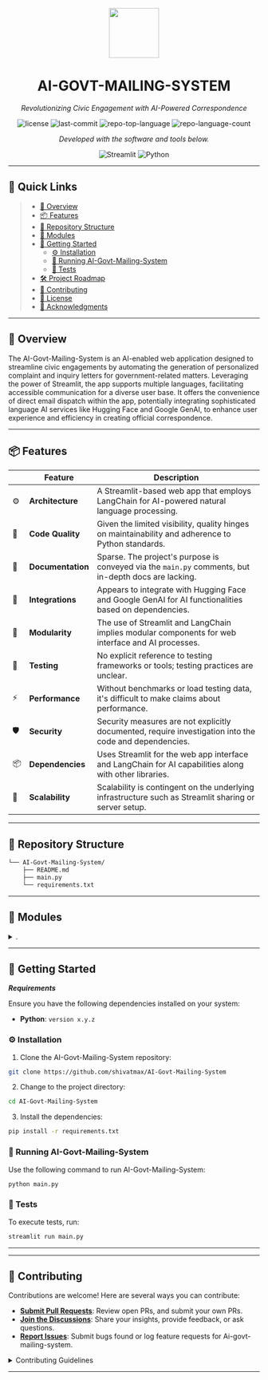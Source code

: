 <p align="center">
  <img src="https://img.icons8.com/?size=512&id=55494&format=png" width="100" />
</p>
<p align="center">
    <h1 align="center">AI-GOVT-MAILING-SYSTEM</h1>
</p>
<p align="center">
    <em>Revolutionizing Civic Engagement with AI-Powered Correspondence</em>
</p>
<p align="center">
	<img src="https://img.shields.io/github/license/shivatmax/AI-Govt-Mailing-System?style=flat&color=0080ff" alt="license">
	<img src="https://img.shields.io/github/last-commit/shivatmax/AI-Govt-Mailing-System?style=flat&logo=git&logoColor=white&color=0080ff" alt="last-commit">
	<img src="https://img.shields.io/github/languages/top/shivatmax/AI-Govt-Mailing-System?style=flat&color=0080ff" alt="repo-top-language">
	<img src="https://img.shields.io/github/languages/count/shivatmax/AI-Govt-Mailing-System?style=flat&color=0080ff" alt="repo-language-count">
<p>
<p align="center">
		<em>Developed with the software and tools below.</em>
</p>
<p align="center">
	<img src="https://img.shields.io/badge/Streamlit-FF4B4B.svg?style=flat&logo=Streamlit&logoColor=white" alt="Streamlit">
	<img src="https://img.shields.io/badge/Python-3776AB.svg?style=flat&logo=Python&logoColor=white" alt="Python">
</p>
<hr>

## 🔗 Quick Links

> - [📍 Overview](#-overview)
> - [📦 Features](#-features)
> - [📂 Repository Structure](#-repository-structure)
> - [🧩 Modules](#-modules)
> - [🚀 Getting Started](#-getting-started)
>   - [⚙️ Installation](#️-installation)
>   - [🤖 Running AI-Govt-Mailing-System](#-running-AI-Govt-Mailing-System)
>   - [🧪 Tests](#-tests)
> - [🛠 Project Roadmap](#-project-roadmap)
> - [🤝 Contributing](#-contributing)
> - [📄 License](#-license)
> - [👏 Acknowledgments](#-acknowledgments)

---

## 📍 Overview

The AI-Govt-Mailing-System is an AI-enabled web application designed to streamline civic engagements by automating the generation of personalized complaint and inquiry letters for government-related matters. Leveraging the power of Streamlit, the app supports multiple languages, facilitating accessible communication for a diverse user base. It offers the convenience of direct email dispatch within the app, potentially integrating sophisticated language AI services like Hugging Face and Google GenAI, to enhance user experience and efficiency in creating official correspondence.

---

## 📦 Features

|    | Feature            | Description                                                                                              |
|----|--------------------|----------------------------------------------------------------------------------------------------------|
| ⚙️  | **Architecture**   | A Streamlit-based web app that employs LangChain for AI-powered natural language processing.            |
| 🔩 | **Code Quality**   | Given the limited visibility, quality hinges on maintainability and adherence to Python standards.       |
| 📄 | **Documentation**  | Sparse. The project's purpose is conveyed via the `main.py` comments, but in-depth docs are lacking.    |
| 🔌 | **Integrations**   | Appears to integrate with Hugging Face and Google GenAI for AI functionalities based on dependencies.   |
| 🧩 | **Modularity**     | The use of Streamlit and LangChain implies modular components for web interface and AI processes.       |
| 🧪 | **Testing**        | No explicit reference to testing frameworks or tools; testing practices are unclear.                    |
| ⚡️ | **Performance**    | Without benchmarks or load testing data, it's difficult to make claims about performance.              |
| 🛡️ | **Security**       | Security measures are not explicitly documented, require investigation into the code and dependencies.  |
| 📦 | **Dependencies**   | Uses Streamlit for the web app interface and LangChain for AI capabilities along with other libraries. |
| 🚀 | **Scalability**    | Scalability is contingent on the underlying infrastructure such as Streamlit sharing or server setup.   |


---

## 📂 Repository Structure

```sh
└── AI-Govt-Mailing-System/
    ├── README.md
    ├── main.py
    └── requirements.txt
```

---

## 🧩 Modules

<details closed><summary>.</summary>

| File                                                                                                 | Summary                                                                                                                                                                                                                                                  |
| ---                                                                                                  | ---                                                                                                                                                                                                                                                      |
| [main.py](https://github.com/shivatmax/AI-Govt-Mailing-System/blob/master/main.py)                   | This code defines an AI-powered letter generation web app that automates creating personalized complaint or inquiry letters, with multi-language support and a feature to send emails within a Streamlit interface.                                      |
| [requirements.txt](https://github.com/shivatmax/AI-Govt-Mailing-System/blob/master/requirements.txt) | The `requirements.txt` file specifies dependencies for an AI-powered government mailing system, indicating a web app utilizing Streamlit and various LangChain AI functionalities, potentially including integration with Hugging Face and Google GenAI. |

</details>

---

## 🚀 Getting Started

***Requirements***

Ensure you have the following dependencies installed on your system:

* **Python**: `version x.y.z`

### ⚙️ Installation

1. Clone the AI-Govt-Mailing-System repository:

```sh
git clone https://github.com/shivatmax/AI-Govt-Mailing-System
```

2. Change to the project directory:

```sh
cd AI-Govt-Mailing-System
```

3. Install the dependencies:

```sh
pip install -r requirements.txt
```

### 🤖 Running AI-Govt-Mailing-System

Use the following command to run AI-Govt-Mailing-System:

```sh
python main.py
```

### 🧪 Tests

To execute tests, run:

```sh
streamlit run main.py
```

---


---

## 🤝 Contributing

Contributions are welcome! Here are several ways you can contribute:

- **[Submit Pull Requests](https://github.com/shivatmax/AI-Govt-Mailing-System/blob/main/CONTRIBUTING.md)**: Review open PRs, and submit your own PRs.
- **[Join the Discussions](https://github.com/shivatmax/AI-Govt-Mailing-System/discussions)**: Share your insights, provide feedback, or ask questions.
- **[Report Issues](https://github.com/shivatmax/AI-Govt-Mailing-System/issues)**: Submit bugs found or log feature requests for Ai-govt-mailing-system.

<details closed>
    <summary>Contributing Guidelines</summary>

1. **Fork the Repository**: Start by forking the project repository to your GitHub account.
2. **Clone Locally**: Clone the forked repository to your local machine using a Git client.
   ```sh
   git clone https://github.com/shivatmax/AI-Govt-Mailing-System
   ```
3. **Create a New Branch**: Always work on a new branch, giving it a descriptive name.
   ```sh
   git checkout -b new-feature-x
   ```
4. **Make Your Changes**: Develop and test your changes locally.
5. **Commit Your Changes**: Commit with a clear message describing your updates.
   ```sh
   git commit -m 'Implemented new feature x.'
   ```
6. **Push to GitHub**: Push the changes to your forked repository.
   ```sh
   git push origin new-feature-x
   ```
7. **Submit a Pull Request**: Create a PR against the original project repository. Clearly describe the changes and their motivations.

Once your PR is reviewed and approved, it will be merged into the main branch.

</details>

---
